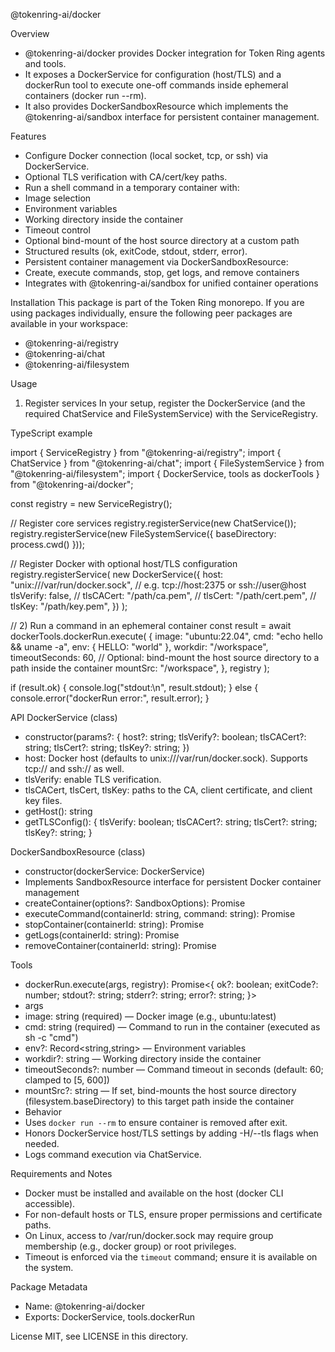 @tokenring-ai/docker

Overview

- @tokenring-ai/docker provides Docker integration for Token Ring agents and tools.
- It exposes a DockerService for configuration (host/TLS) and a dockerRun tool to execute one-off commands inside
  ephemeral containers (docker run --rm).
- It also provides DockerSandboxResource which implements the @tokenring-ai/sandbox interface for persistent container
  management.

Features

- Configure Docker connection (local socket, tcp, or ssh) via DockerService.
- Optional TLS verification with CA/cert/key paths.
- Run a shell command in a temporary container with:
- Image selection
- Environment variables
- Working directory inside the container
- Timeout control
- Optional bind-mount of the host source directory at a custom path
- Structured results (ok, exitCode, stdout, stderr, error).
- Persistent container management via DockerSandboxResource:
- Create, execute commands, stop, get logs, and remove containers
- Integrates with @tokenring-ai/sandbox for unified container operations

Installation
This package is part of the Token Ring monorepo. If you are using packages individually, ensure the following peer
packages are available in your workspace:

- @tokenring-ai/registry
- @tokenring-ai/chat
- @tokenring-ai/filesystem

Usage

1) Register services
   In your setup, register the DockerService (and the required ChatService and FileSystemService) with the
   ServiceRegistry.

TypeScript example

import { ServiceRegistry } from "@tokenring-ai/registry";
import { ChatService } from "@tokenring-ai/chat";
import { FileSystemService } from "@tokenring-ai/filesystem";
import { DockerService, tools as dockerTools } from "@tokenring-ai/docker";

const registry = new ServiceRegistry();

// Register core services
registry.registerService(new ChatService());
registry.registerService(new FileSystemService({ baseDirectory: process.cwd() }));

// Register Docker with optional host/TLS configuration
registry.registerService(
new DockerService({
host: "unix:///var/run/docker.sock", // e.g. tcp://host:2375 or ssh://user@host
tlsVerify: false,
// tlsCACert: "/path/ca.pem",
// tlsCert: "/path/cert.pem",
// tlsKey: "/path/key.pem",
})
);

// 2) Run a command in an ephemeral container
const result = await dockerTools.dockerRun.execute(
{
image: "ubuntu:22.04",
cmd: "echo hello && uname -a",
env: { HELLO: "world" },
workdir: "/workspace",
timeoutSeconds: 60,
// Optional: bind-mount the host source directory to a path inside the container
mountSrc: "/workspace",
},
registry
);

if (result.ok) {
console.log("stdout:\n", result.stdout);
} else {
console.error("dockerRun error:", result.error);
}

API
DockerService (class)

- constructor(params?: { host?: string; tlsVerify?: boolean; tlsCACert?: string; tlsCert?: string; tlsKey?: string; })
- host: Docker host (defaults to unix:///var/run/docker.sock). Supports tcp:// and ssh:// as well.
- tlsVerify: enable TLS verification.
- tlsCACert, tlsCert, tlsKey: paths to the CA, client certificate, and client key files.
- getHost(): string
- getTLSConfig(): { tlsVerify: boolean; tlsCACert?: string; tlsCert?: string; tlsKey?: string; }

DockerSandboxResource (class)

- constructor(dockerService: DockerService)
- Implements SandboxResource interface for persistent Docker container management
- createContainer(options?: SandboxOptions): Promise<SandboxResult>
- executeCommand(containerId: string, command: string): Promise<ExecuteResult>
- stopContainer(containerId: string): Promise<void>
- getLogs(containerId: string): Promise<LogsResult>
- removeContainer(containerId: string): Promise<void>

Tools

- dockerRun.execute(args, registry): Promise<{ ok?: boolean; exitCode?: number; stdout?: string; stderr?: string;
  error?: string; }>
- args
- image: string (required) — Docker image (e.g., ubuntu:latest)
- cmd: string (required) — Command to run in the container (executed as sh -c "cmd")
- env?: Record<string,string> — Environment variables
- workdir?: string — Working directory inside the container
- timeoutSeconds?: number — Command timeout in seconds (default: 60; clamped to [5, 600])
- mountSrc?: string — If set, bind-mounts the host source directory (filesystem.baseDirectory) to this target path
  inside the container
- Behavior
- Uses `docker run --rm` to ensure container is removed after exit.
- Honors DockerService host/TLS settings by adding -H/--tls flags when needed.
- Logs command execution via ChatService.

Requirements and Notes

- Docker must be installed and available on the host (docker CLI accessible).
- For non-default hosts or TLS, ensure proper permissions and certificate paths.
- On Linux, access to /var/run/docker.sock may require group membership (e.g., docker group) or root privileges.
- Timeout is enforced via the `timeout` command; ensure it is available on the system.

Package Metadata

- Name: @tokenring-ai/docker
- Exports: DockerService, tools.dockerRun

License
MIT, see LICENSE in this directory.
